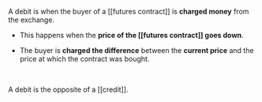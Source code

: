 A debit is when the buyer of a [[futures contract]] is **charged money** from the exchange.  


* This happens when the **price of the [[futures contract]] goes down**.  

* The buyer is **charged the difference** between the **current price** and the price at which the contract was bought.  

<br>

A debit is the opposite of a [[credit]].  
